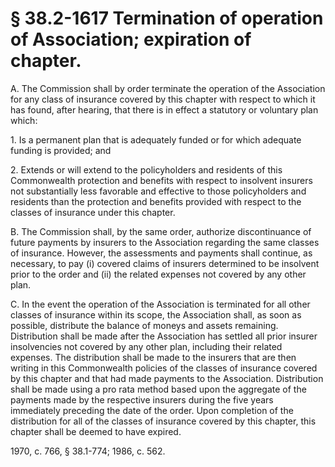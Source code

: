 # § 38.2-1617 Termination of operation of Association; expiration of chapter.

<p>A. The Commission shall by order terminate the operation of the Association for any class of insurance covered by this chapter with respect to which it has found, after hearing, that there is in effect a statutory or voluntary plan which:</p><p>1. Is a permanent plan that is adequately funded or for which adequate funding is provided; and</p><p>2. Extends or will extend to the policyholders and residents of this Commonwealth protection and benefits with respect to insolvent insurers not substantially less favorable and effective to those policyholders and residents than the protection and benefits provided with respect to the classes of insurance under this chapter.</p><p>B. The Commission shall, by the same order, authorize discontinuance of future payments by insurers to the Association regarding the same classes of insurance. However, the assessments and payments shall continue, as necessary, to pay (i) covered claims of insurers determined to be insolvent prior to the order and (ii) the related expenses not covered by any other plan.</p><p>C. In the event the operation of the Association is terminated for all other classes of insurance within its scope, the Association shall, as soon as possible, distribute the balance of moneys and assets remaining. Distribution shall be made after the Association has settled all prior insurer insolvencies not covered by any other plan, including their related expenses. The distribution shall be made to the insurers that are then writing in this Commonwealth policies of the classes of insurance covered by this chapter and that had made payments to the Association. Distribution shall be made using a pro rata method based upon the aggregate of the payments made by the respective insurers during the five years immediately preceding the date of the order. Upon completion of the distribution for all of the classes of insurance covered by this chapter, this chapter shall be deemed to have expired.</p><p>1970, c. 766, § 38.1-774; 1986, c. 562.</p>